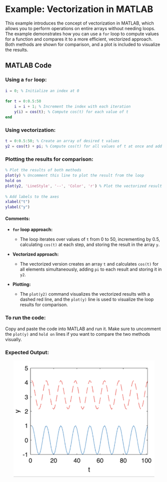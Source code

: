 # **Example: Vectorization in MATLAB**

This example introduces the concept of vectorization in MATLAB, which allows you to perform operations on entire arrays without needing loops. The example demonstrates how you can use a `for` loop to compute values for a function and compares it to a more efficient, vectorized approach. Both methods are shown for comparison, and a plot is included to visualize the results.

## MATLAB Code

### Using a `for` loop:
```matlab
i = 0; % Initialize an index at 0

for t = 0:0.5:50
    i = i + 1; % Increment the index with each iteration
    y(i) = cos(t); % Compute cos(t) for each value of t
end
```

### Using vectorization:
```matlab
t = 0:0.5:50; % Create an array of desired t values
y2 = cos(t) + pi; % Compute cos(t) for all values of t at once and add pi
```

### Plotting the results for comparison:
```matlab
% Plot the results of both methods
plot(y) % Uncomment this line to plot the result from the loop
hold on
plot(y2, 'LineStyle', '--', 'Color', 'r') % Plot the vectorized result in red dashed line

% Add labels to the axes
xlabel("t")
ylabel("y")
```

#### Comments:
- **`for` loop approach:**
  - The loop iterates over values of `t` from 0 to 50, incrementing by 0.5, calculating `cos(t)` at each step, and storing the result in the array `y`.
  
- **Vectorized approach:**
  - The vectorized version creates an array `t` and calculates `cos(t)` for all elements simultaneously, adding `pi` to each result and storing it in `y2`.
  
- **Plotting:**
  - The `plot(y2)` command visualizes the vectorized results with a dashed red line, and the `plot(y)` line is used to visualize the loop results for comparison.

### To run the code:
Copy and paste the code into MATLAB and run it. Make sure to uncomment the `plot(y)` and `hold on` lines if you want to compare the two methods visually.

### Expected Output:

<p align="center">
  <img src="vectorization_plot_2.png" alt="If Statement Example" width="450"/>
</p>
